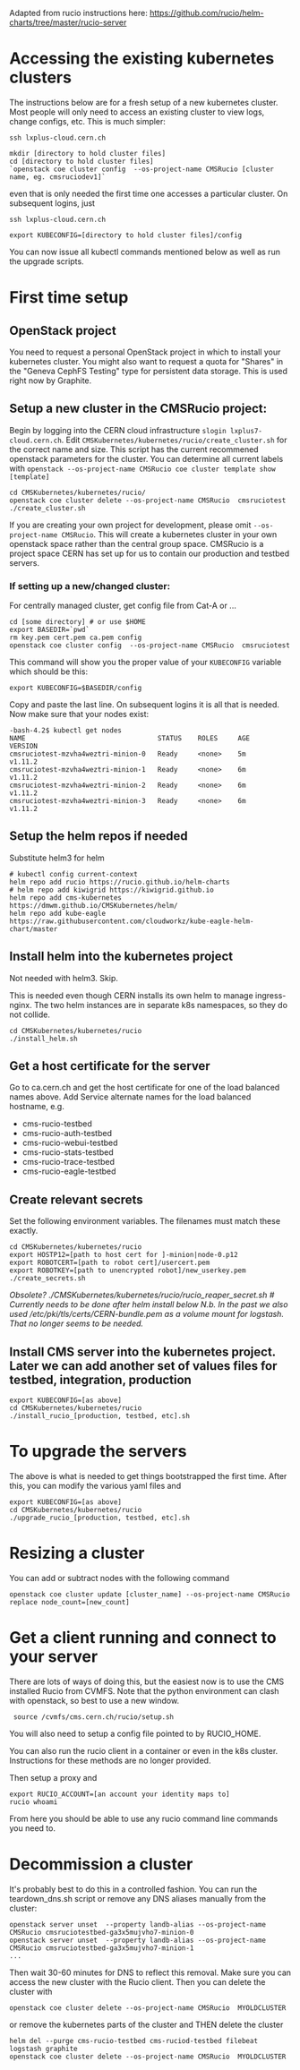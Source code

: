 Adapted from rucio instructions here: https://github.com/rucio/helm-charts/tree/master/rucio-server

# Accessing the existing kubernetes clusters

The instructions below are for a fresh setup of a new kubernetes cluster. 
Most people will only need to access an existing cluster to view logs, change configs, etc. 
This is much simpler:

    ssh lxplus-cloud.cern.ch

    mkdir [directory to hold cluster files]
    cd [directory to hold cluster files]
    `openstack coe cluster config  --os-project-name CMSRucio [cluster name, eg. cmsruciodev1]`
    
even that is only needed the first time one accesses a particular cluster. On subsequent logins, just     

    ssh lxplus-cloud.cern.ch

    export KUBECONFIG=[directory to hold cluster files]/config

You can now issue all kubectl commands mentioned below as well as run the upgrade scripts.

# First time setup

## OpenStack project

You need to request a personal OpenStack project in which to install your kubernetes cluster. 
You might also want to request a quota for "Shares" in the "Geneva CephFS Testing" type for persistent data storage. 
This is used right now by Graphite.

## Setup a new cluster in the CMSRucio project:

Begin by logging into the CERN cloud infrastructure `slogin lxplus7-cloud.cern.ch`. 
Edit `CMSKubernetes/kubernetes/rucio/create_cluster.sh` for the correct name and size. 
This script has the current recommened openstack parameters for the cluster.
You can determine all current labels with `openstack --os-project-name CMSRucio coe cluster template show [template]`

    cd CMSKubernetes/kubernetes/rucio/
    openstack coe cluster delete --os-project-name CMSRucio  cmsruciotest
    ./create_cluster.sh

If you are creating your own project for development, please omit `--os-project-name CMSRucio`. 
This will create a kubernetes cluster in your own openstack space rather than the central group space.
CMSRucio is a project space CERN has set up for us to contain our production and testbed servers.

### If setting up a new/changed cluster:

For centrally managed cluster, get config file from Cat-A or ...

    cd [some directory] # or use $HOME
    export BASEDIR=`pwd`
    rm key.pem cert.pem ca.pem config
    openstack coe cluster config  --os-project-name CMSRucio  cmsruciotest
    
This command will show you the proper value of your `KUBECONFIG` variable which should be this:   
    
    export KUBECONFIG=$BASEDIR/config

Copy and paste the last line. On subsequent logins it is all that is needed. Now make sure that your nodes exist:

    -bash-4.2$ kubectl get nodes
    NAME                                 STATUS    ROLES     AGE       VERSION
    cmsruciotest-mzvha4weztri-minion-0   Ready     <none>    5m        v1.11.2
    cmsruciotest-mzvha4weztri-minion-1   Ready     <none>    6m        v1.11.2
    cmsruciotest-mzvha4weztri-minion-2   Ready     <none>    6m        v1.11.2
    cmsruciotest-mzvha4weztri-minion-3   Ready     <none>    6m        v1.11.2

## Setup the helm repos if needed

Substitute helm3 for helm

    # kubectl config current-context
    helm repo add rucio https://rucio.github.io/helm-charts
    # helm repo add kiwigrid https://kiwigrid.github.io
    helm repo add cms-kubernetes https://dmwm.github.io/CMSKubernetes/helm/
    helm repo add kube-eagle https://raw.githubusercontent.com/cloudworkz/kube-eagle-helm-chart/master

## Install helm into the kubernetes project

Not needed with helm3. Skip.

This is needed even though CERN installs its own helm to manage ingress-nginx. 
The two helm instances are in separate k8s namespaces, so they do not collide.

    cd CMSKubernetes/kubernetes/rucio
    ./install_helm.sh

## Get a host certificate for the server

Go to ca.cern.ch and get the host certificate for one of the load balanced names above. 
Add Service alternate names for the load balanced hostname, e.g. 
 * cms-rucio-testbed
 * cms-rucio-auth-testbed
 * cms-rucio-webui-testbed
 * cms-rucio-stats-testbed
 * cms-rucio-trace-testbed
 * cms-rucio-eagle-testbed

## Create relevant secrets 

Set the following environment variables. The filenames must match these exactly.

    cd CMSKubernetes/kubernetes/rucio
    export HOSTP12=[path to host cert for ]-minion|node-0.p12 
    export ROBOTCERT=[path to robot cert]/usercert.pem
    export ROBOTKEY=[path to unencrypted robot]/new_userkey.pem
    ./create_secrets.sh

*Obsolete?
    ./CMSKubernetes/kubernetes/rucio/rucio_reaper_secret.sh  # Currently needs to be done after helm install below 
 N.b. In the past we also used /etc/pki/tls/certs/CERN-bundle.pem as a volume mount for logstash. 
That no longer seems to be needed.*

## Install CMS server into the kubernetes project. Later we can add another set of values files for testbed, integration, production

    export KUBECONFIG=[as above]
    cd CMSKubernetes/kubernetes/rucio
    ./install_rucio_[production, testbed, etc].sh

# To upgrade the servers

The above is what is needed to get things bootstrapped the first time. After this, you can modify the various yaml files and

    export KUBECONFIG=[as above]
    cd CMSKubernetes/kubernetes/rucio
    ./upgrade_rucio_[production, testbed, etc].sh
    
# Resizing a cluster

You can add or subtract nodes with the following command
    
    openstack coe cluster update [cluster_name] --os-project-name CMSRucio replace node_count=[new_count]
    
# Get a client running and connect to your server

There are lots of ways of doing this, but the easiest now is to use the CMS installed Rucio from CVMFS. 
Note that the python environment can clash with openstack, so best to use a new window.

     source /cvmfs/cms.cern.ch/rucio/setup.sh

You will also need to setup a config file pointed to by RUCIO_HOME.

You can also run the rucio client in a container or even in the k8s cluster. 
Instructions for these methods are no longer provided.

Then setup a proxy and
    
    export RUCIO_ACCOUNT=[an account your identity maps to]
    rucio whoami 

From here you should be able to use any rucio command line commands you need to.

# Decommission a cluster

It's probably best to do this in a controlled fashion. 
You can run the teardown_dns.sh script or remove any DNS aliases manually from the cluster:

    openstack server unset  --property landb-alias --os-project-name CMSRucio cmsruciotestbed-ga3x5mujvho7-minion-0 
    openstack server unset  --property landb-alias --os-project-name CMSRucio cmsruciotestbed-ga3x5mujvho7-minion-1 
    ...
    
Then wait 30-60 minutes for DNS to reflect this removal. 
Make sure you can access the new cluster with the Rucio client.
Then you can delete the cluster with 

    openstack coe cluster delete --os-project-name CMSRucio  MYOLDCLUSTER
    
or remove the kubernetes parts of the cluster and THEN delete the cluster

    helm del --purge cms-rucio-testbed cms-ruciod-testbed filebeat logstash graphite 
    openstack coe cluster delete --os-project-name CMSRucio  MYOLDCLUSTER
    
